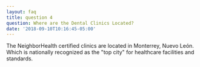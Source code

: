 ```yaml
---
layout: faq
title: question 4
question: Where are the Dental Clinics Located?
date: '2018-09-10T10:16:45-05:00'
---
```

The NeighborHealth certified clinics are located in Monterrey, Nuevo León. Which is nationally recognized as the "top city" for healthcare facilities and standards.

